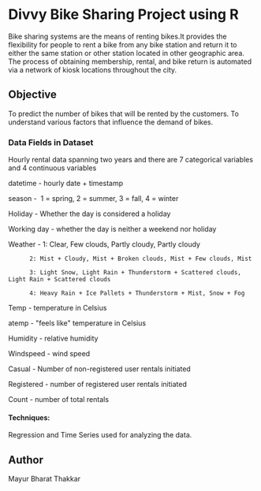 # Divvy Bike Sharing Project using R

Bike sharing systems are the means of renting bikes.It provides the flexibility for people to rent a bike from any bike station and return it to either the same station or other station located in other geographic area. 
The process of obtaining membership, rental, and bike return is automated via a network of kiosk locations throughout the city.

## Objective

To predict the number of bikes that will be rented by the customers.
To understand various factors that influence the demand of bikes.

### Data Fields in Dataset
Hourly rental data spanning two years and there  are 7 categorical variables and 4 continuous variables

datetime - hourly date + timestamp  

season -  1 = spring, 2 = summer, 3 = fall, 4 = winter 

Holiday - Whether the day is considered a holiday

Working day - whether the day is neither a weekend nor holiday

Weather - 1: Clear, Few clouds, Partly cloudy, Partly cloudy 

          2: Mist + Cloudy, Mist + Broken clouds, Mist + Few clouds, Mist
          
          3: Light Snow, Light Rain + Thunderstorm + Scattered clouds, Light Rain + Scattered clouds
          
          4: Heavy Rain + Ice Pallets + Thunderstorm + Mist, Snow + Fog 
          
Temp - temperature in Celsius

atemp - "feels like" temperature in Celsius

Humidity - relative humidity

Windspeed - wind speed

Casual - Number of non-registered user rentals initiated

Registered - number of registered user rentals initiated

Count - number of total rentals

#### Techniques:

Regression and Time Series used for analyzing the data.

###

## Author
Mayur Bharat Thakkar
